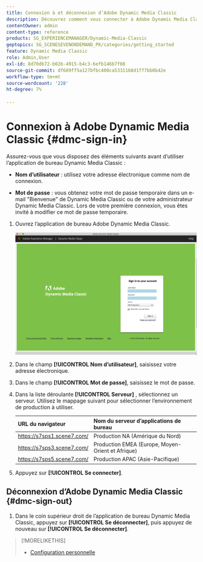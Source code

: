 ```yaml
---
title: Connexion à et déconnexion d’Adobe Dynamic Media Classic
description: Découvrez comment vous connecter à Adobe Dynamic Media Classic et vous déconnecter d’un serveur d’environnement de production en Amérique du Nord (NA) ou en Europe, au Moyen-Orient, en Afrique (EMEA) ou en Asie-Pacifique (APAC).
contentOwner: admin
content-type: reference
products: SG_EXPERIENCEMANAGER/Dynamic-Media-Classic
geptopics: SG_SCENESEVENONDEMAND_PK/categories/getting_started
feature: Dynamic Media Classic
role: Admin,User
exl-id: 8d70db72-b02b-4915-b4c3-6efb146b7f08
source-git-commit: df689ff5a127bfbc400ca5331168d1ff7bb0b42e
workflow-type: tm+mt
source-wordcount: '228'
ht-degree: 7%

---
```


<!-- UPDATE THIS TOPIC AFTER DECEMBER 31, 2020!!!!! -->

# Connexion à Adobe Dynamic Media Classic {#dmc-sign-in}

Assurez-vous que vous disposez des éléments suivants avant d’utiliser l’application de bureau Dynamic Media Classic :

* **Nom d’utilisateur**  : utilisez votre adresse électronique comme nom de connexion.

* **Mot de passe**  : vous obtenez votre mot de passe temporaire dans un e-mail &quot;Bienvenue&quot; de Dynamic Media Classic ou de votre administrateur Dynamic Media Classic. Lors de votre première connexion, vous êtes invité à modifier ce mot de passe temporaire.

1. Ouvrez l’application de bureau Adobe Dynamic Media Classic.

   ![Connexion à Dynamic Media Classic](/help/assets/dmclassic-login1.png)

1. Dans le champ **[!UICONTROL Nom d’utilisateur]**, saisissez votre adresse électronique.
1. Dans le champ **[!UICONTROL Mot de passe]**, saisissez le mot de passe.
1. Dans la liste déroulante **[!UICONTROL Serveur]** , sélectionnez un serveur.
Utilisez le mappage suivant pour sélectionner l’environnement de production à utiliser.

   | URL du navigateur | Nom du serveur d’applications de bureau |
   |---|---|
   | https://s7sps1.scene7.com/ | Production NA (Amérique du Nord) |
   | https://s7sps3.scene7.com/ | Production EMEA (Europe, Moyen-Orient et Afrique) |
   | https://s7sps5.scene7.com/ | Production APAC (Asie-Pacifique) |

1. Appuyez sur **[!UICONTROL Se connecter]**.

## Déconnexion d’Adobe Dynamic Media Classic {#dmc-sign-out}

1. Dans le coin supérieur droit de l’application de bureau Dynamic Media Classic, appuyez sur **[!UICONTROL Se déconnecter]**, puis appuyez de nouveau sur **[!UICONTROL Se déconnecter]**.

>[!MORELIKETHIS]
>
>* [Configuration personnelle](personal-setup.md#personal_setup)

